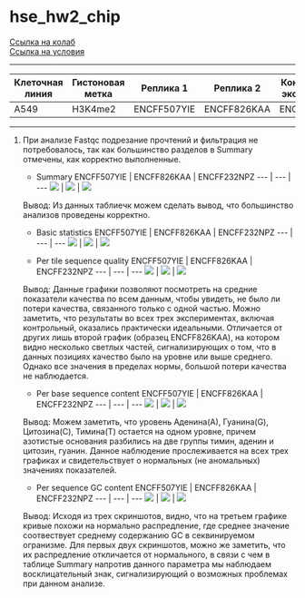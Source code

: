 # hse_hw2_chip

[Ссылка на колаб](https://colab.research.google.com/drive/1cnSsux6vQHfxGYYd3DwXDIJ9jJ8b69io?usp=sharing)<br>
[Ссылка на условия](https://docs.google.com/document/d/1bPVShA20DJureQI5SPLIb8_Ls3vTnrX46WunIZkpgFk/edit)

---
Клеточная линия | Гистоновая метка | Реплика 1 | Реплика 2 | Контрольный эксперимент 
--- | --- | --- | --- | ---
A549 | H3K4me2 | ENCFF507YIE | ENCFF826KAA | ENCFF232NPZ

---
1. При анализе Fastqc подрезание прочтений и фильтрация не потребовалось, так как большинство разделов в Summary отмечены, как корректно выполненные. 
    * Summary
      ENCFF507YIE | ENCFF826KAA | ENCFF232NPZ 
      --- | --- | --- 
      ![](https://github.com/ulvivl/hse_hw2_chip/blob/main/img/YIE_summary.png) | ![](https://github.com/ulvivl/hse_hw2_chip/blob/main/img/KAA_summary.png) | ![](https://github.com/ulvivl/hse_hw2_chip/blob/main/img/NPZ_summary.png)
      
    Вывод: Из данных таблиечк можем сделать вывод, что большинство анализов проведены корректно.
   
    * Basic statistics
      ENCFF507YIE | ENCFF826KAA | ENCFF232NPZ 
      --- | --- | --- 
      ![](https://github.com/ulvivl/hse_hw2_chip/blob/main/img/YIE_bas_stat.png) | ![](https://github.com/ulvivl/hse_hw2_chip/blob/main/img/KAA_bas_stat.png) | ![](https://github.com/ulvivl/hse_hw2_chip/blob/main/img/NPZ_bas_stat.png)
    
    * Per tile sequence quality
      ENCFF507YIE | ENCFF826KAA | ENCFF232NPZ 
      --- | --- | --- 
      ![](https://github.com/ulvivl/hse_hw2_chip/blob/main/img/YIE_per_tile_seq_q.png) | ![](https://github.com/ulvivl/hse_hw2_chip/blob/main/img/KAA_per_tile_seq_q.png) | ![](https://github.com/ulvivl/hse_hw2_chip/blob/main/img/NPZ_per_tile_seq_q.png)
      
    Вывод: Данные графики позволяют посмотреть на средние показатели качества по всем данным, чтобы увидеть, не было ли потери качества, связанного только с одной частью. Можно заметить, что результаты во всех трех экспериментах, включая контрольный, оказались практически идеальными. Отличается от других лишь второй график (образец ENCFF826KAA), на котором видно несколько светлых частей, сигнализирующих о том, что в данных позициях качество было на уровне или выше среднего. Однако все значения в пределах нормы, большой потери качества не наблюдается.
      
    * Per base sequence content
      ENCFF507YIE | ENCFF826KAA | ENCFF232NPZ 
      --- | --- | --- 
      ![](https://github.com/ulvivl/hse_hw2_chip/blob/main/img/YIE_per_base_seq_content.png) | ![](https://github.com/ulvivl/hse_hw2_chip/blob/main/img/KAA_per_base_seq_content.png) | ![](https://github.com/ulvivl/hse_hw2_chip/blob/main/img/NPZ_per_base_seq_content.png)
      
    Вывод: Можем заметить, что уровень Аденина(А), Гуанина(G), Цитозина(C), Тимина(T) остается на одном уровне, причем азотистые основания разбились на две группы тимин, аденин и цитозин, гуанин. Данное наблюдение прослеживается на всех трех графиках и свидетельствует о нормальных (не аномальных) значениях показателей.
      
    * Per sequence GC content
      ENCFF507YIE | ENCFF826KAA | ENCFF232NPZ 
      --- | --- | --- 
      ![](https://github.com/ulvivl/hse_hw2_chip/blob/main/img/YIE_per_seq_GC_content.png) | ![](https://github.com/ulvivl/hse_hw2_chip/blob/main/img/KAA_per_seq_GC_content.png) | ![](https://github.com/ulvivl/hse_hw2_chip/blob/main/img/NPZ_per_seq_GC_content.png)
      
    Вывод: Исходя из трех скриншотов, видно, что на третьем графике кривые похожи на нормально распредление, где среднее значение соотвествует среднему содержанию GC в секвинируемом огранизме. Для первых двух скриншотов, можно же заметить, что их распредление откличается от нормального, в связи с чем в таблице Summary напротив данного параметра мы наблюдаем восклицательный знак, сигнализирующий о возможных проблемах при данном анализе.
